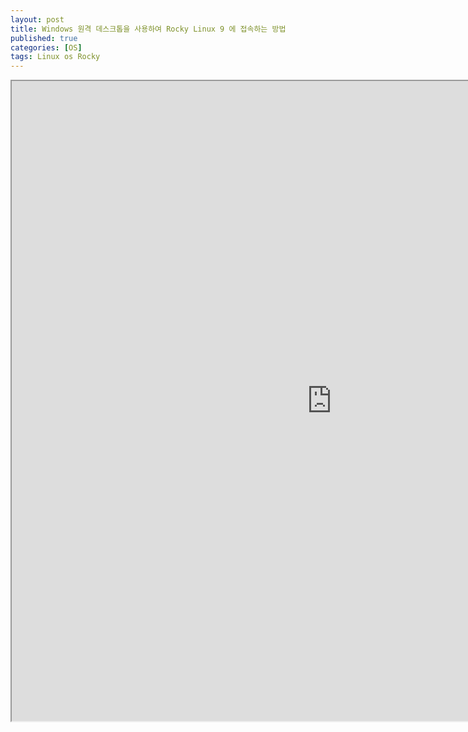 ```yaml
---
layout: post
title: Windows 원격 데스크톱을 사용하여 Rocky Linux 9 에 접속하는 방법
published: true
categories: [OS]
tags: Linux os Rocky
---
```

<iframe width="1024" height="1024" src="https://docs.google.com/document/d/e/2PACX-1vSvvFxLDfNGy3Bfppb6E079QbxRzebly2jxAoritLTFk27B8FoWGM1mcvJbNtFJFCSqmluDfmVwsy8W/pub?embedded=true"></iframe>   
    
